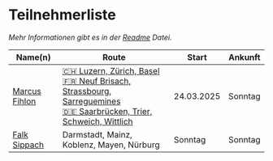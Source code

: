 # Teilnehmerliste

*Mehr Informationen gibt es in der [Readme](README.md) Datei.*

| Name(n) | Route | Start | Ankunft |
| ------- | ----- | ----- | ------- |
| [Marcus Fihlon](https://fosstodon.org/@McPringle) | [🇨🇭 Luzern, Zürich, Basel<br/>🇫🇷 Neuf Brisach, Strassbourg, Sarreguemines<br/>🇩🇪 Saarbrücken, Trier, Schweich, Wittlich](https://www.komoot.com/tour/1980778498/zoom) | 24.03.2025 | Sonntag |
| [Falk Sippach](https://ijug.social/@sippsack) | Darmstadt, Mainz, Koblenz, Mayen, Nürburg | Sonntag | Sonntag |
